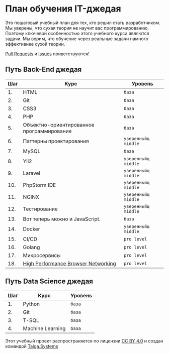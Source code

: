 # План обучения IT-джедая

Это пошаговый учебный план для тех, кто решил стать разработчиком. Мы уверены, что сухая теория не научит вас программированию. Поэтому ключевой особенностью этого учебного курса являются задачи. Мы верим, что обучение через реальные задачи намного эффективнее сухой теории.  

[Pull Requests](https://github.com/taigasys/school/pulls) и [Issues](https://github.com/taigasys/school/issues) приветствуются! 

## Путь Back-End джедая
| Шаг| Курс                                      |Уровень |
|--- |---                                        |---     |
| 1. | HTML                                      | `база` |
| 2. | Git                                       | `база` |
| 3. | CSS3                                      | `база` |
| 4. | PHP                                       | `база` |
| 5. | Объектно-ориентированное программирование | `база` |
| 6. | Паттерны проектирования                   | `уверенныйц middle` |
| 7. | MySQL                                     | `база` |
| 8. | Yii2                                      | `уверенныйц middle` |
| 9. | Laravel                                   | `уверенныйц middle` |
| 10.| PhpStorm IDE                              | `уверенныйц middle` |
| 11.| NGINX                                     | `уверенныйц middle` |
| 12.| Тестирование                              | `уверенныйц middle` |
| 13.| Вот теперь можно и  JavaScript.           | `база` |
| 14.| Docker                                    | `уверенныйц middle` |
| 15.| CI/CD                                     | `pro level` |
| 16.| Golang                                    | `pro level` |
| 17.| Микросервисы                              | `pro level` |
| 18. | [High Performance Browser Networking](https://hpbn.co/) | `pro level` |

## Путь Data Science джедая
| Шаг| Курс             |Уровень |
|--- |---               |---     |
| 1. | Python           | `база`|
| 2. | Git              | `база`|
| 3. | T-SQL            | `база`|
| 4. | Machine Learning | `база`|


 Этот учебный проект распространяется по лицензии [CC BY 4.0](https://creativecommons.org/licenses/by/4.0/deed.ru) и создан командой [Taiga.Systems](http://taiga.systems/)